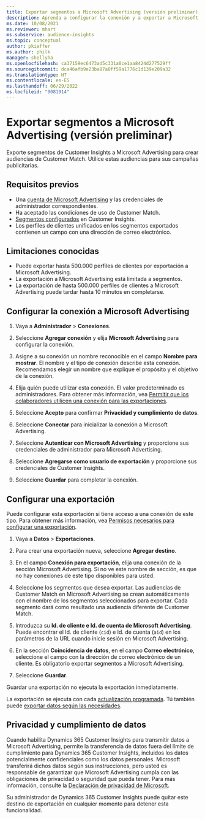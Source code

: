 ```yaml
---
title: Exportar segmentos a Microsoft Advertising (versión preliminar)
description: Aprenda a configurar la conexión y a exportar a Microsoft Advertising.
ms.date: 10/08/2021
ms.reviewer: mhart
ms.subservice: audience-insights
ms.topic: conceptual
author: pkieffer
ms.author: philk
manager: shellyha
ms.openlocfilehash: ca37159ec6473ad5c331a0ce1aa8424d277529ff
ms.sourcegitcommit: dca46afb9e23ba87a0ff59a1776c1d139e209a32
ms.translationtype: HT
ms.contentlocale: es-ES
ms.lasthandoff: 06/29/2022
ms.locfileid: "9081914"
---
```

# <a name="export-segments-to-microsoft-advertising-preview"></a>Exportar segmentos a Microsoft Advertising (versión preliminar)

Exporte segmentos de Customer Insights a Microsoft Advertising para crear audiencias de Customer Match. Utilice estas audiencias para sus campañas publicitarias.

## <a name="prerequisites"></a>Requisitos previos

-   Una [cuenta de Microsoft Advertising](https://ads.microsoft.com/) y las credenciales de administrador correspondientes.
-   Ha aceptado las condiciones de uso de Customer Match. 
-   [Segmentos configurados](segments.md) en Customer Insights.
-   Los perfiles de clientes unificados en los segmentos exportados contienen un campo con una dirección de correo electrónico.

## <a name="known-limitations"></a>Limitaciones conocidas

- Puede exportar hasta 500.000 perfiles de clientes por exportación a Microsoft Advertising.
- La exportación a Microsoft Advertising está limitada a segmentos.
- La exportación de hasta 500.000 perfiles de clientes a Microsoft Advertising puede tardar hasta 10 minutos en completarse. 


## <a name="set-up-the-connection-to-microsoft-advertising"></a>Configurar la conexión a Microsoft Advertising

1. Vaya a **Administrador** > **Conexiones**.

1. Seleccione **Agregar conexión** y elija **Microsoft Advertising** para configurar la conexión.

1. Asigne a su conexión un nombre reconocible en el campo **Nombre para mostrar**. El nombre y el tipo de conexión describe esta conexión. Recomendamos elegir un nombre que explique el propósito y el objetivo de la conexión.

1. Elija quién puede utilizar esta conexión. El valor predeterminado es administradores. Para obtener más información, vea [Permitir que los colaboradores utilicen una conexión para las exportaciones](connections.md#allow-contributors-to-use-a-connection-for-exports).

1. Seleccione **Acepto** para confirmar **Privacidad y cumplimiento de datos**.

1. Seleccione **Conectar** para inicializar la conexión a Microsoft Advertising.

1. Seleccione **Autenticar con Microsoft Advertising** y proporcione sus credenciales de administrador para Microsoft Advertising.

1. Seleccione **Agregarse como usuario de exportación** y proporcione sus credenciales de Customer Insights.

1. Seleccione **Guardar** para completar la conexión.

## <a name="configure-an-export"></a>Configurar una exportación

Puede configurar esta exportación si tiene acceso a una conexión de este tipo. Para obtener más información, vea [Permisos necesarios para configurar una exportación](export-destinations.md#set-up-a-new-export).

1. Vaya a **Datos** > **Exportaciones**.

1. Para crear una exportación nueva, seleccione **Agregar destino**.

1. En el campo **Conexión para exportación**, elija una conexión de la sección Microsoft Advertising. Si no ve este nombre de sección, es que no hay conexiones de este tipo disponibles para usted.

1. Seleccione los segmentos que desea exportar. Las audiencias de Customer Match en Microsoft Advertising se crean automáticamente con el nombre de los segmentos seleccionados para exportar. Cada segmento dará como resultado una audiencia diferente de Customer Match. 

1. Introduzca su **Id. de cliente e Id. de cuenta de Microsoft Advertising**. Puede encontrar el Id. de cliente (`cid`) e Id. de cuenta (`aid`) en los parámetros de la URL cuando inicie sesión en Microsoft Advertising.

1. En la sección **Coincidencia de datos**, en el campo **Correo electrónico**, seleccione el campo con la dirección de correo electrónico de un cliente. Es obligatorio exportar segmentos a Microsoft Advertising.

1. Seleccione **Guardar**.

Guardar una exportación no ejecuta la exportación inmediatamente.

La exportación se ejecuta con cada [actualización programada](system.md#schedule-tab). Tú también puede [exportar datos según las necesidades](export-destinations.md#run-exports-on-demand). 


## <a name="data-privacy-and-compliance"></a>Privacidad y cumplimiento de datos

Cuando habilita Dynamics 365 Customer Insights para transmitir datos a Microsoft Advertising, permite la transferencia de datos fuera del límite de cumplimiento para Dynamics 365 Customer Insights, incluidos los datos potencialmente confidenciales como los datos personales. Microsoft transferirá dichos datos según sus instrucciones, pero usted es responsable de garantizar que Microsoft Advertising cumpla con las obligaciones de privacidad o seguridad que pueda tener. Para más información, consulte la [Declaración de privacidad de Microsoft](https://go.microsoft.com/fwlink/?linkid=396732).

Su administrador de Dynamics 365 Customer Insights puede quitar este destino de exportación en cualquier momento para detener esta funcionalidad.
